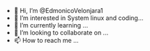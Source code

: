- 👋 Hi, I’m @EdmonicoVelonjara1
- 👀 I’m interested in System linux and coding...
- 🌱 I’m currently learning ...
- 💞️ I’m looking to collaborate on ...
- 📫 How to reach me ...

<!---
EdmonicoVelonjara1/EdmonicoVelonjara1 is a ✨ special ✨ repository because its `README.md` (this file) appears on your GitHub profile.
You can click the Preview link to take a look at your changes.
--->
